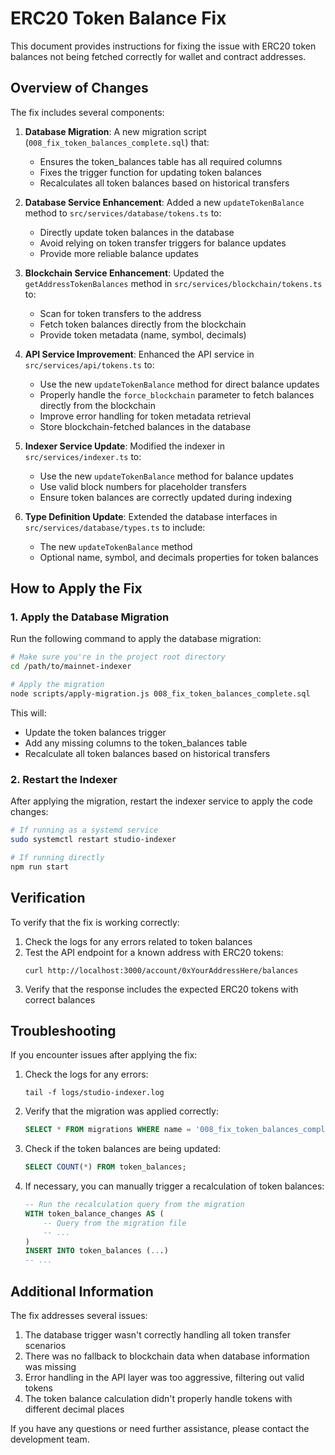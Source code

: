 # ERC20 Token Balance Fix

This document provides instructions for fixing the issue with ERC20 token balances not being fetched correctly for wallet and contract addresses.

## Overview of Changes

The fix includes several components:

1. **Database Migration**: A new migration script (`008_fix_token_balances_complete.sql`) that:
   - Ensures the token_balances table has all required columns
   - Fixes the trigger function for updating token balances
   - Recalculates all token balances based on historical transfers

2. **Database Service Enhancement**: Added a new `updateTokenBalance` method to `src/services/database/tokens.ts` to:
   - Directly update token balances in the database
   - Avoid relying on token transfer triggers for balance updates
   - Provide more reliable balance updates

3. **Blockchain Service Enhancement**: Updated the `getAddressTokenBalances` method in `src/services/blockchain/tokens.ts` to:
   - Scan for token transfers to the address
   - Fetch token balances directly from the blockchain
   - Provide token metadata (name, symbol, decimals)

4. **API Service Improvement**: Enhanced the API service in `src/services/api/tokens.ts` to:
   - Use the new `updateTokenBalance` method for direct balance updates
   - Properly handle the `force_blockchain` parameter to fetch balances directly from the blockchain
   - Improve error handling for token metadata retrieval
   - Store blockchain-fetched balances in the database

5. **Indexer Service Update**: Modified the indexer in `src/services/indexer.ts` to:
   - Use the new `updateTokenBalance` method for balance updates
   - Use valid block numbers for placeholder transfers
   - Ensure token balances are correctly updated during indexing

6. **Type Definition Update**: Extended the database interfaces in `src/services/database/types.ts` to include:
   - The new `updateTokenBalance` method
   - Optional name, symbol, and decimals properties for token balances

## How to Apply the Fix

### 1. Apply the Database Migration

Run the following command to apply the database migration:

```bash
# Make sure you're in the project root directory
cd /path/to/mainnet-indexer

# Apply the migration
node scripts/apply-migration.js 008_fix_token_balances_complete.sql
```

This will:
- Update the token balances trigger
- Add any missing columns to the token_balances table
- Recalculate all token balances based on historical transfers

### 2. Restart the Indexer

After applying the migration, restart the indexer service to apply the code changes:

```bash
# If running as a systemd service
sudo systemctl restart studio-indexer

# If running directly
npm run start
```

## Verification

To verify that the fix is working correctly:

1. Check the logs for any errors related to token balances
2. Test the API endpoint for a known address with ERC20 tokens:
   ```
   curl http://localhost:3000/account/0xYourAddressHere/balances
   ```
3. Verify that the response includes the expected ERC20 tokens with correct balances

## Troubleshooting

If you encounter issues after applying the fix:

1. Check the logs for any errors:
   ```
   tail -f logs/studio-indexer.log
   ```

2. Verify that the migration was applied correctly:
   ```sql
   SELECT * FROM migrations WHERE name = '008_fix_token_balances_complete.sql';
   ```

3. Check if the token balances are being updated:
   ```sql
   SELECT COUNT(*) FROM token_balances;
   ```

4. If necessary, you can manually trigger a recalculation of token balances:
   ```sql
   -- Run the recalculation query from the migration
   WITH token_balance_changes AS (
       -- Query from the migration file
       -- ...
   )
   INSERT INTO token_balances (...)
   -- ...
   ```

## Additional Information

The fix addresses several issues:

1. The database trigger wasn't correctly handling all token transfer scenarios
2. There was no fallback to blockchain data when database information was missing
3. Error handling in the API layer was too aggressive, filtering out valid tokens
4. The token balance calculation didn't properly handle tokens with different decimal places

If you have any questions or need further assistance, please contact the development team.
